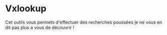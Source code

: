 # Vxlookup
Cet outils vous permets d'effectuer des recherches poussées je ne vous en dit pas plus a vous de découvrir !
